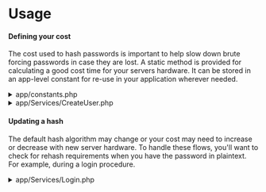 # Usage

#### Defining your cost

The cost used to hash passwords is important to help slow down brute forcing passwords in case they are lost.
A static method is provided for calculating a good cost time for your servers hardware.
It can be stored in an app-level constant for re-use in your application wherever needed.

<details>
<summary>app/constants.php</summary>

```php
<?php

namespace App;

/** 
 * The cost to hash passwords as returned from:
 * \DevToolsGuru\Password::getAppropriateCostValue()
 * 
 * The projects current target hash time is 0.07 seconds.
 */
const PASSWORD_HASH_COST = 11;

```

</details>

<details>
<summary>app/Services/CreateUser.php</summary>

```php
<?php

namespace App\Services;

use \DevToolsGuru\Password;

class CreateUser 
{
    public function __invoke(array $input)
    {
        // make a new user object
        $password = new Password($input['password'], \App\PASSWORD_HASH_COST);
        // save
    }
}
```

</details>

#### Updating a hash

The default hash algorithm may change or your cost may need to increase or decrease with new server hardware.
To handle these flows, you'll want to check for rehash requirements when you have the password in plaintext.
For example, during a login procedure.

<details>
<summary>app/Services/Login.php</summary>

```php
<?php

namespace App\Service;

use DevToolsGuru\Password;

class Login
{
    public function __invoke(array $input)
    {
        // Get the user from your data store.
        $user = new stdClass();
        $valid = $user->password->verify($input['password']);
        if (!$valid) {
            // Do whatever to not log the user in and let them know it failed.
        }
        //Log the user in
        if ($user->password->needsRehash(\App\PASSWORD_HASH_COST)) {
            $user->password = new Password($input['password'], \App\PASSWORD_HASH_COST);
            $user->save();
        }
    }
}
```

</details>
